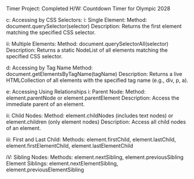 Timer Project: Completed
H/W: Countdown Timer for Olympic 2028


c: Accessing by CSS Selectors:
   i: Single Element:
      Method: document.querySelector(selector)
      Description: Returns the first element matching the specified CSS 
      selector.
    
   ii: Multiple Elements:
      Method: document.querySelectorAll(selector)
      Description: Returns a static NodeList of all elements matching the 
      specified CSS selector.
    
d: Accessing by Tag Name
   Method: document.getElementsByTagName(tagName)
   Description: Returns a live HTMLCollection of all elements with the 
   specified tag name (e.g., div, p, a).

e: Accessing Using Relationships
   i: Parent Node:
      Method: element.parentNode or element.parentElement
      Description: Access the immediate parent of an element.

   ii: Child Nodes:
      Method: element.childNodes (includes text nodes) or element.children 
      (only element nodes)
      Description: Access all child nodes of an element.

   iii: First and Last Child:
      Methods: element.firstChild, element.lastChild, 
      element.firstElementChild, element.lastElementChild

   iV: Sibling Nodes:
      Methods: element.nextSibling, element.previousSibling
      Element Siblings: element.nextElementSibling, 
      element.previousElementSibling





